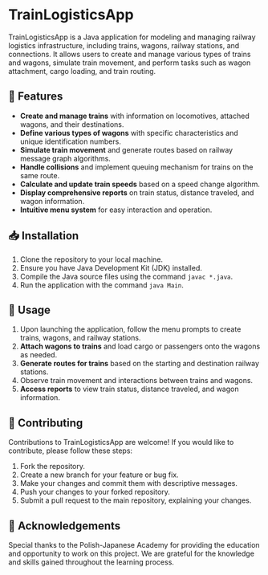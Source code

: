 # TrainLogisticsApp

TrainLogisticsApp is a Java application for modeling and managing railway logistics infrastructure, including trains, wagons, railway stations, and connections. It allows users to create and manage various types of trains and wagons, simulate train movement, and perform tasks such as wagon attachment, cargo loading, and train routing.


## 🚂 Features

- **Create and manage trains** with information on locomotives, attached wagons, and their destinations.
- **Define various types of wagons** with specific characteristics and unique identification numbers.
- **Simulate train movement** and generate routes based on railway message graph algorithms.
- **Handle collisions** and implement queuing mechanism for trains on the same route.
- **Calculate and update train speeds** based on a speed change algorithm.
- **Display comprehensive reports** on train status, distance traveled, and wagon information.
- **Intuitive menu system** for easy interaction and operation.

## 📥 Installation

1. Clone the repository to your local machine.
2. Ensure you have Java Development Kit (JDK) installed.
3. Compile the Java source files using the command `javac *.java`.
4. Run the application with the command `java Main`.

## 🚀 Usage

1. Upon launching the application, follow the menu prompts to create trains, wagons, and railway stations.
2. **Attach wagons to trains** and load cargo or passengers onto the wagons as needed.
3. **Generate routes for trains** based on the starting and destination railway stations.
4. Observe train movement and interactions between trains and wagons.
5. **Access reports** to view train status, distance traveled, and wagon information.

## 🤝 Contributing

Contributions to TrainLogisticsApp are welcome! If you would like to contribute, please follow these steps:

1. Fork the repository.
2. Create a new branch for your feature or bug fix.
3. Make your changes and commit them with descriptive messages.
4. Push your changes to your forked repository.
5. Submit a pull request to the main repository, explaining your changes.

## 🙏 Acknowledgements

Special thanks to the Polish-Japanese Academy for providing the education and opportunity to work on this project. We are grateful for the knowledge and skills gained throughout the learning process.
